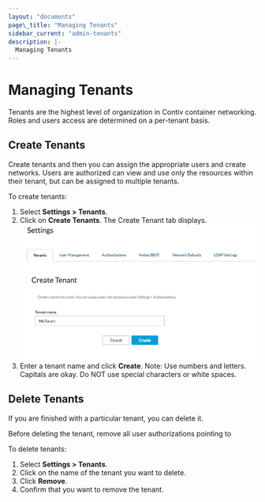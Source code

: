```yaml
---
layout: "documents"
page\_title: "Managing Tenants"
sidebar_current: "admin-tenants"
description: |-
  Managing Tenants
---
```



# Managing Tenants
Tenants are the highest level of organization in Contiv container networking. Roles and users access are determined on a per-tenant basis.

## Create Tenants
Create tenants and then you can assign the appropriate users and create networks. Users are authorized can view and use only the resources within their tenant, but can be assigned to multiple tenants.


To create tenants:

1. Select **Settings > Tenants**.
2. Click on **Create Tenants**.
   The Create Tenant tab displays.
   ![tenant](CreateTenant2.png)
3. Enter a tenant name and click **Create**.
   Note: Use numbers and letters. Capitals are okay. Do NOT use special characters or white spaces.

## Delete Tenants

If you are finished with a particular tenant, you can delete it. 

Before deleting the tenant, remove all user authorizations pointing to

To delete tenants:

1. Select **Settings > Tenants**.
2. Click on the name of the tenant you want to delete.
3. Click **Remove**.
4. Confirm that you want to remove the tenant. 
